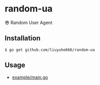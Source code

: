 # random-ua
😎 Random User Agent

## Installation

```
$ go get github.com/liuyuhe666/random-ua
```

## Usage

- [example/main.go](./example/main.go)